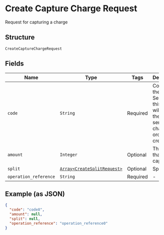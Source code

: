 
# Create Capture Charge Request

Request for capturing a charge

## Structure

`CreateCaptureChargeRequest`

## Fields

| Name | Type | Tags | Description |
|  --- | --- | --- | --- |
| `code` | `String` | Required | Code for the charge. Sending this field will update the code send on the charge and order creation. |
| `amount` | `Integer` | Optional | The amount that will be captured |
| `split` | [`Array<CreateSplitRequest>`](/doc/models/create-split-request.md) | Optional | Splits |
| `operation_reference` | `String` | Required | - |

## Example (as JSON)

```json
{
  "code": "code8",
  "amount": null,
  "split": null,
  "operation_reference": "operation_reference0"
}
```

